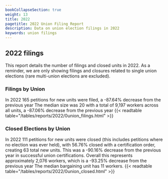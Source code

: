 ```yaml
---
bookCollapseSection: true
weight: 13
title: 2022
pagetitle: 2022 Union Filing Report
description: Data on union election filings in 2022
keywords: union filings
---
```


## 2022 filings

This report details the number of filings and closed units in 2022. As a reminder, we are only showing filings and closures related to single union elections (rare multi-union elections are excluded).

### Filings by Union
In 2022 165 petitions for new units were filed, a -87.64% decrease from the previous year The median size was 20 with a total of 9,197 workers across all units, a -87.06% decrease from the previous year
{{< readtable table="/tables/reports/2022/0union_filings.html" >}}

### Closed Elections by Union
In 2022 111 petitions for new units were closed (this includes petitions where no election was ever held), with 56.76% closed with a certification order, creating 63 total new units. This was a -90.16% decrease from the previous year in successful union certifications. Overall this represents approximately 2,076 workers, which is a -93.25% decrease from the previous year The median bargaining unit has 11 workers.
{{< readtable table="/tables/reports/2022/0union_closed.html" >}}
